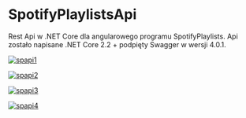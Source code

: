 # SpotifyPlaylistsApi
Rest Api w .NET Core dla angularowego programu SpotifyPlaylists.
Api zostało napisane .NET Core 2.2 + podpięty Swagger w wersji 4.0.1.

[![spapi1](https://arturkania.files.wordpress.com/2020/01/spapi_1.png?w=2000&h= "spapi1")](https://arturkania.files.wordpress.com/2020/01/spapi_1.png?w=2000&h= "spapi1")

[![spapi2](https://arturkania.files.wordpress.com/2020/01/spapi_2.png?w=2000&h= "spapi2")](https://arturkania.files.wordpress.com/2020/01/spapi_2.png?w=2000&h= "spapi2")

[![spapi3](https://arturkania.files.wordpress.com/2020/01/spapi_3.png?w=2000&h= "spapi3")](https://arturkania.files.wordpress.com/2020/01/spapi_3.png?w=2000&h= "spapi3")

[![spapi4](https://arturkania.files.wordpress.com/2020/01/spapi_4.png?w=1400&h= "spapi4")](https://arturkania.files.wordpress.com/2020/01/spapi_4.png?w=1400&h= "spapi4")
